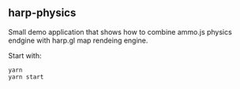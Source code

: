 ## harp-physics

Small demo application that shows how to combine ammo.js physics endgine with harp.gl map rendeing engine.

Start with:

```
yarn
yarn start
```
